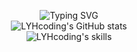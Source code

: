 <p align="center">
    <img src="https://readme-typing-svg.herokuapp.com/?lines=Hi,+there.+👋&nbsp;+I'm+Yuanhao+Li!;Nice+to+meet+you,+my+friend!+😄&multiline=true&height=60&duration=2000&pause=1000&center=true" alt="Typing SVG" /><br />
    <img src="https://github-readme-stats.vercel.app/api?username=LYHcoding&show_icons=&hide=issues,contribs&commits_year=2025&theme=ambient_gradient&rank_icon=github" alt="LYHcoding's GitHub stats"><br />
    <img src="https://skillicons.dev/icons?i=git,github,gitlab,markdown,vscode,html,css,vue,js,python,java,django,mysql" alt="LYHcoding's skills">
</p>
<!-- GitHub other stats content: 
    &hide=stars,commits,prs,issues,contribs
    &show=reviews,discussions_started,discussions_answered,prs_merged,prs_merged_percentage
    &commits_year=2021
    &theme="https://github.com/anuraghazra/github-readme-stats/blob/master/themes/README.md"
    &rank_icon=github,percentile (默认为评级) -->

<!-- [![Typing SVG](https://readme-typing-svg.demolab.com/?lines=Hi,+there.+👋&nbsp;+I'm+Yuanhao+Li!;Nice+to+meet+you,+my+friend!+😄&multiline=true&height=60&duration=2000&pause=1000)](https://git.io/typing-svg) -->

<!-- Get GitHub stats on your READMEs! -->
<!-- ![LYHcoding's GitHub stats](https://github-readme-stats.vercel.app/api?username=LYHcoding&show_icons=true&theme=cobalt) -->

<!-- icons list：https://github.com/tandpfun/skill-icons#readme -->
<!-- ![LYHcoding's skills](https://skillicons.dev/icons?i=git,github,gitlab,markdown,vscode,html,css,vue,js,python,java,django,mysql) -->


<!--
**LYHcoding/LYHcoding** is a ✨ _special_ ✨ repository because its `README.md` (this file) appears on your GitHub profile.
Here are some ideas to get you started:
- 🔭 I’m currently working on ...
- 🌱 I’m currently learning ...
- 👯 I’m looking to collaborate on ...
- 🤔 I’m looking for help with ...
- 💬 Ask me about ...
- 📫 How to reach me: ...
- 😄 Pronouns: ...
- ⚡ Fun fact: ...
-->
